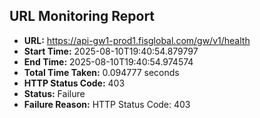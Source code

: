## URL Monitoring Report

- **URL:** https://api-gw1-prod1.fisglobal.com/gw/v1/health
- **Start Time:** 2025-08-10T19:40:54.879797
- **End Time:** 2025-08-10T19:40:54.974574
- **Total Time Taken:** 0.094777 seconds
- **HTTP Status Code:** 403
- **Status:** Failure
- **Failure Reason:** HTTP Status Code: 403
